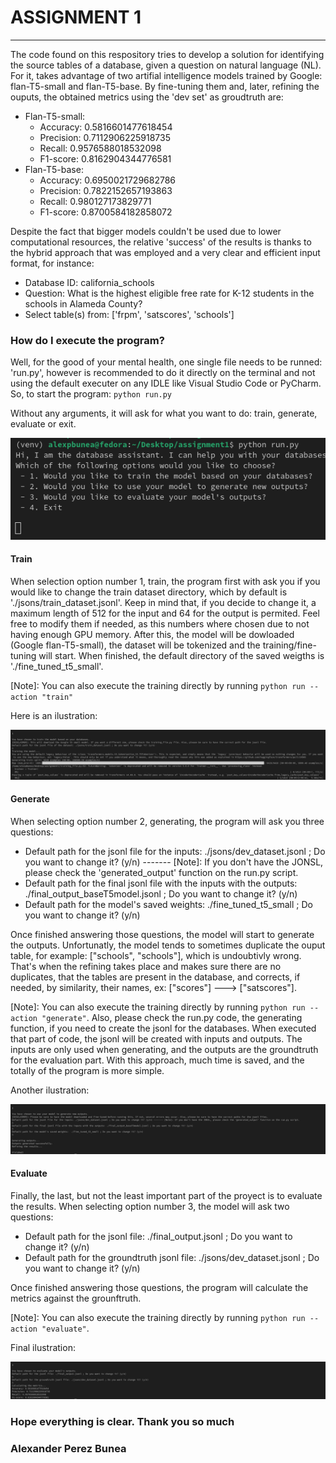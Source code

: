 # ASSIGNMENT 1
-----------

The code found on this respository tries to develop a solution for identifying the source tables of a database, given a question on natural language (NL). For it, takes advantage of two artifial intelligence models trained by Google: flan-T5-small and flan-T5-base. By fine-tuning them and, later, refining the ouputs, the obtained metrics using the 'dev set' as groudtruth are:
- Flan-T5-small:
    - Accuracy: 0.5816601477618454
    - Precision: 0.7112906225918735
    - Recall: 0.9576588018532098
    - F1-score: 0.8162904344776581  
- Flan-T5-base: 
    - Accuracy: 0.6950021729682786
    - Precision: 0.7822152657193863
    - Recall: 0.980127173829771
    - F1-score: 0.8700584182858072   

Despite the fact that bigger models couldn't be used due to lower computational resources, the relative 'success' of the results is thanks to the hybrid approach that was employed and a very clear and efficient input format, for instance:
- Database ID: california_schools
- Question: What is the highest eligible free rate for K-12 students in the schools in Alameda County?
- Select table(s) from: ['frpm', 'satscores', 'schools']

### How do I execute the program?

Well, for the good of your mental health, one single file needs to be runned: 'run.py', however is recommended to do it directly on the terminal and not using the default executer on any IDLE like Visual Studio Code or PyCharm.
So, to start the program:
`python run.py`

Without any arguments, it will ask for what you want to do: train, generate, evaluate or exit.

![Initial display](<screenshots/first_questions.png>)


#### Train

When selection option number 1, train, the program first with ask you if you would like to change the train dataset directory, which by default is './jsons/train_dataset.jsonl'. Keep in mind that, if you decide to change it, a maximum length of 512 for the input and 64 for the output is permited. Feel free to modify them if needed, as this numbers where chosen due to not having enough GPU memory.
After this, the model will be dowloaded (Google flan-T5-small), the dataset will be tokenized and the training/fine-tuning will start. When finished, the default directory of the saved weigths is './fine_tuned_t5_small'.

[Note]: You can also execute the training directly by running `python run --action "train"` 

Here is an ilustration:

![Training](screenshots/image_training.png)


#### Generate

When selecting option number 2, generating, the program will ask you three questions:
- Default path for the jsonl file for the inputs: ./jsons/dev_dataset.jsonl ; Do you want to change it? (y/n) ------- [Note]: If you don't have the JONSL, please check the 'generated_output' function on the run.py script.
- Default path for the final jsonl file with the inputs with the outputs: ./final_output_baseT5model.jsonl ; Do you want to change it? (y/n)
- Default path for the model's saved weights:  ./fine_tuned_t5_small ; Do you want to change it? (y/n)

Once finished answering those questions, the model will start to generate the outputs. Unfortunatly, the model tends to sometimes duplicate the ouput table, for example: ["schools", "schools"], which is undoubtivly wrong. That's when the refining takes place and makes sure there are no duplicates, that the tables are present in the database, and corrects, if needed, by similarity, their names, ex: ["scores"] ---> ["satscores"].

[Note]: You can also execute the training directly by running `python run --action "generate"`. Also, please check the run.py code, the generating function, if you need to create the jsonl for the databases. When executed that part of code, the jsonl will be created with inputs and outputs. The inputs are only used when generating, and the outputs are the groundtruth for the evaluation part. With this approach, much time is saved, and the totally of the program is more simple.

Another ilustration:

![Generating](screenshots/image_generating.png)


#### Evaluate

Finally, the last, but not the least important part of the proyect is to evaluate the results. When selecting option number 3, the model will ask two questions:
- Default path for the jsonl file: ./final_output.jsonl ; Do you want to change it? (y/n)
- Default path for the groundtruth jsonl file: ./jsons/dev_dataset.jsonl ; Do you want to change it? (y/n)

Once finished answering those questions, the program will calculate the metrics against the grounftruth.

[Note]: You can also execute the training directly by running `python run --action "evaluate"`.

Final ilustration:

![Evaluating](screenshots/image_evaluating.png)



### Hope everything is clear. Thank you so much
### Alexander Perez Bunea





    


